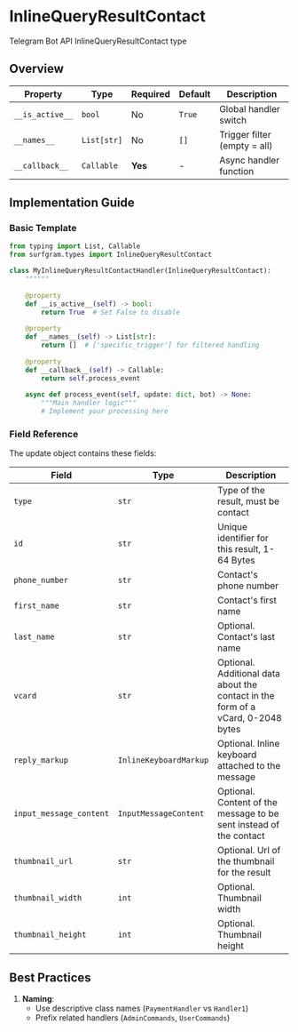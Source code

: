 # InlineQueryResultContact

Telegram Bot API InlineQueryResultContact type

## Overview

| Property        | Type               | Required | Default | Description                              |
|-----------------|--------------------|----------|---------|------------------------------------------|
| `__is_active__` | `bool`             | No       | `True`  | Global handler switch                   |
| `__names__`     | `List[str]`        | No       | `[]`    | Trigger filter (empty = all)            |
| `__callback__`  | `Callable`         | **Yes**  | -       | Async handler function                  |

## Implementation Guide

### Basic Template

```python
from typing import List, Callable
from surfgram.types import InlineQueryResultContact

class MyInlineQueryResultContactHandler(InlineQueryResultContact):
    """"""
    
    @property
    def __is_active__(self) -> bool:
        return True  # Set False to disable
        
    @property
    def __names__(self) -> List[str]:
        return []  # ['specific_trigger'] for filtered handling
        
    @property
    def __callback__(self) -> Callable:
        return self.process_event
        
    async def process_event(self, update: dict, bot) -> None:
        """Main handler logic"""
        # Implement your processing here
```

### Field Reference

The update object contains these fields:

| Field          | Type              | Description                     |
|----------------|-------------------|---------------------------------|
| `type` | `str` | Type of the result, must be contact |
| `id` | `str` | Unique identifier for this result, 1-64 Bytes |
| `phone_number` | `str` | Contact's phone number |
| `first_name` | `str` | Contact's first name |
| `last_name` | `str` | Optional. Contact's last name |
| `vcard` | `str` | Optional. Additional data about the contact in the form of a vCard, 0-2048 bytes |
| `reply_markup` | `InlineKeyboardMarkup` | Optional. Inline keyboard attached to the message |
| `input_message_content` | `InputMessageContent` | Optional. Content of the message to be sent instead of the contact |
| `thumbnail_url` | `str` | Optional. Url of the thumbnail for the result |
| `thumbnail_width` | `int` | Optional. Thumbnail width |
| `thumbnail_height` | `int` | Optional. Thumbnail height |

## Best Practices

1. **Naming**: 
   - Use descriptive class names (`PaymentHandler` vs `Handler1`)
   - Prefix related handlers (`AdminCommands`, `UserCommands`)
